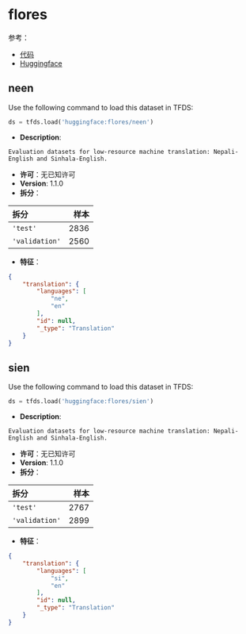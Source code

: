 # flores

参考：

- [代码](https://github.com/huggingface/datasets/blob/master/datasets/flores)
- [Huggingface](https://huggingface.co/datasets/flores)

## neen

Use the following command to load this dataset in TFDS:

```python
ds = tfds.load('huggingface:flores/neen')
```

- **Description**:

```
Evaluation datasets for low-resource machine translation: Nepali-English and Sinhala-English.
```

- **许可**：无已知许可
- **Version**: 1.1.0
- **拆分**：

拆分 | 样本
:-- | --:
`'test'` | 2836
`'validation'` | 2560

- **特征**：

```json
{
    "translation": {
        "languages": [
            "ne",
            "en"
        ],
        "id": null,
        "_type": "Translation"
    }
}
```

## sien

Use the following command to load this dataset in TFDS:

```python
ds = tfds.load('huggingface:flores/sien')
```

- **Description**:

```
Evaluation datasets for low-resource machine translation: Nepali-English and Sinhala-English.
```

- **许可**：无已知许可
- **Version**: 1.1.0
- **拆分**：

拆分 | 样本
:-- | --:
`'test'` | 2767
`'validation'` | 2899

- **特征**：

```json
{
    "translation": {
        "languages": [
            "si",
            "en"
        ],
        "id": null,
        "_type": "Translation"
    }
}
```
